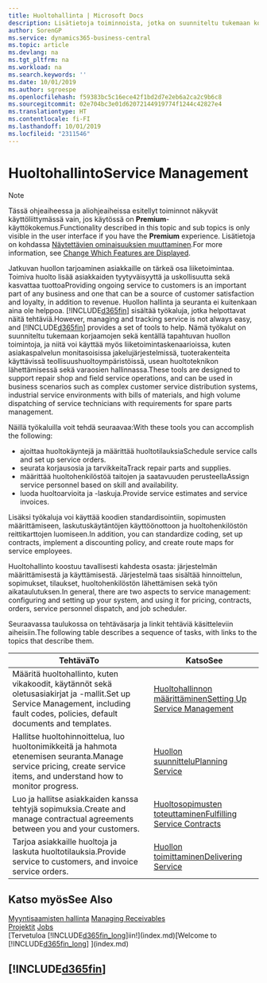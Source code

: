 ```yaml
---
title: Huoltohallinta | Microsoft Docs
description: Lisätietoja toiminnoista, jotka on suunniteltu tukemaan korjaamossa ja kentällä tapahtuvia huoltotoimintoja.
author: SorenGP
ms.service: dynamics365-business-central
ms.topic: article
ms.devlang: na
ms.tgt_pltfrm: na
ms.workload: na
ms.search.keywords: ''
ms.date: 10/01/2019
ms.author: sgroespe
ms.openlocfilehash: f59383bc5c16ece42f1bd2d7e2eb6a2ca2c9b6c8
ms.sourcegitcommit: 02e704bc3e01d62072144919774f1244c42827e4
ms.translationtype: HT
ms.contentlocale: fi-FI
ms.lasthandoff: 10/01/2019
ms.locfileid: "2311546"
---
```

# <a name="service-management"></a><span data-ttu-id="a7c94-103">Huoltohallinto</span><span class="sxs-lookup"><span data-stu-id="a7c94-103">Service Management</span></span>
> [!NOTE]
> <span data-ttu-id="a7c94-104">Tässä ohjeaiheessa ja aliohjeaiheissa esitellyt toiminnot näkyvät käyttöliittymässä vain, jos käytössä on **Premium**-käyttökokemus.</span><span class="sxs-lookup"><span data-stu-id="a7c94-104">Functionality described in this topic and sub topics is only visible in the user interface if you have the **Premium** experience.</span></span> <span data-ttu-id="a7c94-105">Lisätietoja on kohdassa [Näytettävien ominaisuuksien muuttaminen](ui-experiences.md).</span><span class="sxs-lookup"><span data-stu-id="a7c94-105">For more information, see [Change Which Features are Displayed](ui-experiences.md).</span></span>

<span data-ttu-id="a7c94-106">Jatkuvan huollon tarjoaminen asiakkaille on tärkeä osa liiketoimintaa. Toimiva huolto lisää asiakkaiden tyytyväisyyttä ja uskollisuutta sekä kasvattaa tuottoa</span><span class="sxs-lookup"><span data-stu-id="a7c94-106">Providing ongoing service to customers is an important part of any business and one that can be a source of customer satisfaction and loyalty, in addition to revenue.</span></span> <span data-ttu-id="a7c94-107">Huollon hallinta ja seuranta ei kuitenkaan aina ole helppoa. [!INCLUDE[d365fin](includes/d365fin_md.md)] sisältää työkaluja, jotka helpottavat näitä tehtäviä.</span><span class="sxs-lookup"><span data-stu-id="a7c94-107">However, managing and tracking service is not always easy, and [!INCLUDE[d365fin](includes/d365fin_md.md)] provides a set of tools to help.</span></span> <span data-ttu-id="a7c94-108">Nämä työkalut on suunniteltu tukemaan korjaamojen sekä kentällä tapahtuvan huollon toimintoja, ja niitä voi käyttää myös liiketoimintaskenaarioissa, kuten asiakaspalvelun monitasoisissa jakelujärjestelmissä, tuoterakenteita käyttävissä teollisuushuoltoympäristöissä, usean huoltoteknikon lähettämisessä sekä varaosien hallinnassa.</span><span class="sxs-lookup"><span data-stu-id="a7c94-108">These tools are designed to support repair shop and field service operations, and can be used in business scenarios such as complex customer service distribution systems, industrial service environments with bills of materials, and high volume dispatching of service technicians with requirements for spare parts management.</span></span>  

 <span data-ttu-id="a7c94-109">Näillä työkaluilla voit tehdä seuraavaa:</span><span class="sxs-lookup"><span data-stu-id="a7c94-109">With these tools you can accomplish the following:</span></span>  

* <span data-ttu-id="a7c94-110">ajoittaa huoltokäyntejä ja määrittää huoltotilauksia</span><span class="sxs-lookup"><span data-stu-id="a7c94-110">Schedule service calls and set up service orders.</span></span>  
* <span data-ttu-id="a7c94-111">seurata korjausosia ja tarvikkeita</span><span class="sxs-lookup"><span data-stu-id="a7c94-111">Track repair parts and supplies.</span></span>  
* <span data-ttu-id="a7c94-112">määrittää huoltohenkilöstöä taitojen ja saatavuuden perusteella</span><span class="sxs-lookup"><span data-stu-id="a7c94-112">Assign service personnel based on skill and availability.</span></span>  
* <span data-ttu-id="a7c94-113">luoda huoltoarvioita ja -laskuja.</span><span class="sxs-lookup"><span data-stu-id="a7c94-113">Provide service estimates and service invoices.</span></span>  

<span data-ttu-id="a7c94-114">Lisäksi työkaluja voi käyttää koodien standardisointiin, sopimusten määrittämiseen, laskutuskäytäntöjen käyttöönottoon ja huoltohenkilöstön reittikarttojen luomiseen.</span><span class="sxs-lookup"><span data-stu-id="a7c94-114">In addition, you can standardize coding, set up contracts, implement a discounting policy, and create route maps for service employees.</span></span>  

<span data-ttu-id="a7c94-115">Huoltohallinto koostuu tavallisesti kahdesta osasta: järjestelmän määrittämisestä ja käyttämisestä. Järjestelmä taas sisältää hinnoittelun, sopimukset, tilaukset, huoltohenkilöstön lähettämisen sekä työn aikataulutuksen.</span><span class="sxs-lookup"><span data-stu-id="a7c94-115">In general, there are two aspects to service management: configuring and setting up your system, and using it for pricing, contracts, orders, service personnel dispatch, and job scheduler.</span></span>  

<span data-ttu-id="a7c94-116">Seuraavassa taulukossa on tehtäväsarja ja linkit tehtäviä käsitteleviin aiheisiin.</span><span class="sxs-lookup"><span data-stu-id="a7c94-116">The following table describes a sequence of tasks, with links to the topics that describe them.</span></span>   

|<span data-ttu-id="a7c94-117">**Tehtävä**</span><span class="sxs-lookup"><span data-stu-id="a7c94-117">**To**</span></span>|<span data-ttu-id="a7c94-118">**Katso**</span><span class="sxs-lookup"><span data-stu-id="a7c94-118">**See**</span></span>|  
|------------|-------------|  
|<span data-ttu-id="a7c94-119">Määritä huoltohallinto, kuten vikakoodit, käytännöt sekä oletusasiakirjat ja -mallit.</span><span class="sxs-lookup"><span data-stu-id="a7c94-119">Set up Service Management, including fault codes, policies, default documents and templates.</span></span>|[<span data-ttu-id="a7c94-120">Huoltohallinnon määrittäminen</span><span class="sxs-lookup"><span data-stu-id="a7c94-120">Setting Up Service Management</span></span>](service-setup-service.md)|  
|<span data-ttu-id="a7c94-121">Hallitse huoltohinnoittelua, luo huoltonimikkeitä ja hahmota etenemisen seuranta.</span><span class="sxs-lookup"><span data-stu-id="a7c94-121">Manage service pricing, create service items, and understand how to monitor progress.</span></span>|[<span data-ttu-id="a7c94-122">Huollon suunnittelu</span><span class="sxs-lookup"><span data-stu-id="a7c94-122">Planning Service</span></span>](service-plan-service.md)|  
|<span data-ttu-id="a7c94-123">Luo ja hallitse asiakkaiden kanssa tehtyjä sopimuksia.</span><span class="sxs-lookup"><span data-stu-id="a7c94-123">Create and manage contractual agreements between you and your customers.</span></span>|[<span data-ttu-id="a7c94-124">Huoltosopimusten toteuttaminen</span><span class="sxs-lookup"><span data-stu-id="a7c94-124">Fulfilling Service Contracts</span></span>](service-fulfill-service-contracts.md)|  
|<span data-ttu-id="a7c94-125">Tarjoa asiakkaille huoltoja ja laskuta huoltotilauksia.</span><span class="sxs-lookup"><span data-stu-id="a7c94-125">Provide service to customers, and invoice service orders.</span></span>|[<span data-ttu-id="a7c94-126">Huollon toimittaminen</span><span class="sxs-lookup"><span data-stu-id="a7c94-126">Delivering Service</span></span>](service-deliver-service.md)|  

## <a name="see-also"></a><span data-ttu-id="a7c94-127">Katso myös</span><span class="sxs-lookup"><span data-stu-id="a7c94-127">See Also</span></span>  
<span data-ttu-id="a7c94-128">[Myyntisaamisten hallinta](receivables-manage-receivables.md) </span><span class="sxs-lookup"><span data-stu-id="a7c94-128">[Managing Receivables](receivables-manage-receivables.md) </span></span>  
<span data-ttu-id="a7c94-129">[Projektit](projects-how-create-jobs.md) </span><span class="sxs-lookup"><span data-stu-id="a7c94-129">[Jobs](projects-how-create-jobs.md) </span></span>  
<span data-ttu-id="a7c94-130">[Tervetuloa [!INCLUDE[d365fin_long](includes/d365fin_long_md.md)]iin!](index.md)</span><span class="sxs-lookup"><span data-stu-id="a7c94-130">[Welcome to [!INCLUDE[d365fin_long](includes/d365fin_long_md.md)] ](index.md)</span></span>

## [!INCLUDE[d365fin](includes/free_trial_md.md)]  
